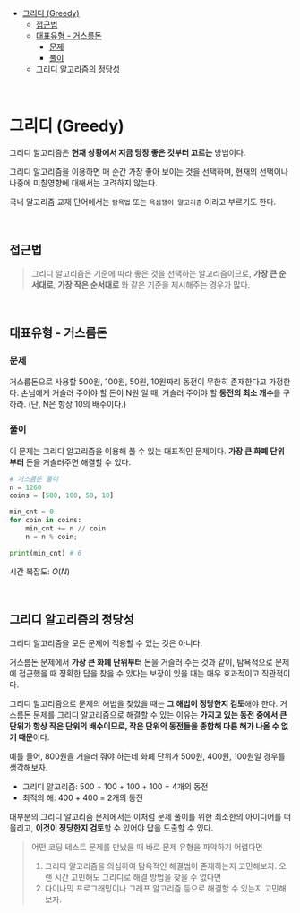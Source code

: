 - [그리디 (Greedy)](#그리디-greedy)
  - [접근법](#접근법)
  - [대표유형 - 거스름돈](#대표유형---거스름돈)
    - [문제](#문제)
    - [풀이](#풀이)
  - [그리디 알고리즘의 정당성](#그리디-알고리즘의-정당성)

<br>

# 그리디 (Greedy)
그리디 알고리즘은 **현재 상황에서 지금 당장 좋은 것부터 고르는** 방법이다.

그리디 알고리즘을 이용하면 매 순간 가장 좋아 보이는 것을 선택하며, 현재의 선택이나 나중에 미칠영향에 대해서는 고려하지 않는다.

국내 알고리즘 교재 단어에서는 `탐욕법` 또는 `욕심쟁이 알고리즘` 이라고 부르기도 한다.


<br>


## 접근법

> 그리디 알고리즘은 기준에 따라 좋은 것을 선택하는 알고리즘이므로, **가장 큰 순서대로**, **가장 작은 순서대로** 와 같은 기준을 제시해주는 경우가 많다.


<br>

## 대표유형 - 거스름돈
### 문제
거스름돈으로 사용할 500원, 100원, 50원, 10원짜리 동전이 무한히 존재한다고 가정한다.
손님에게 거슬러 주어야 할 돈이 N원 일 때, 거슬러 주어야 할 **동전의 최소 개수**를 구하라.
(단, N은 항상 10의 배수이다.)

### 풀이
이 문제는 그리디 알고리즘을 이용해 풀 수 있는 대표적인 문제이다.
**가장 큰 화폐 단위부터** 돈을 거슬러주면 해결할 수 있다.

```py
# 거스름돈 풀이
n = 1260
coins = [500, 100, 50, 10]

min_cnt = 0
for coin in coins:
    min_cnt += n // coin
    n = n % coin;

print(min_cnt) # 6
```
시간 복잡도: $O(N)$

<br>


## 그리디 알고리즘의 정당성

그리디 알고리즘을 모든 문제에 적용할 수 있는 것은 아니다.

거스름돈 문제에서 **가장 큰 화폐 단위부터** 돈을 거슬러 주는 것과 같이, 탐욕적으로 문제에 접근했을 때 정확한 답을 찾을 수 있다는 보장이 있을 때는 매우 효과적이고 직관적이다.

그리디 알고리즘으로 문제의 해법을 찾았을 때는 **그 해법이 정당한지 검토**해야 한다. 거스름돈 문제를 그리디 알고리즘으로 해결할 수 있는 이유는 **가지고 있는 동전 중에서 큰 단위가 항상 작은 단위의 배수이므로, 작은 단위의 동전들을 종합해 다른 해가 나올 수 없기 때문**이다.

예를 들어, 800원을 거슬러 줘야 하는데 화폐 단위가 500원, 400원, 100원일 경우를 생각해보자.

- 그리디 알고리즘: 500 + 100 + 100 + 100 = 4개의 동전
- 최적의 해: 400 + 400 = 2개의 동전


대부분의 그리디 알고리즘 문제에서는 이처럼 문제 풀이를 위한 최소한의 아이디어를 떠올리고, **이것이 정당한지 검토**할 수 있어야 답을 도출할 수 있다.

> 어떤 코딩 테스트 문제를 만났을 때 바로 문제 유형을 파악하기 어렵다면
> 1. 그리디 알고리즘을 의심하여 탐욕적인 해결법이 존재하는지 고민해보자. 오랜 시간 고민해도 그리디로 해결 방법을 찾을 수 없다면
> 2. 다이나믹 프로그래밍이나 그래프 알고리즘 등으로 해결할 수 있는지 고민해보자.